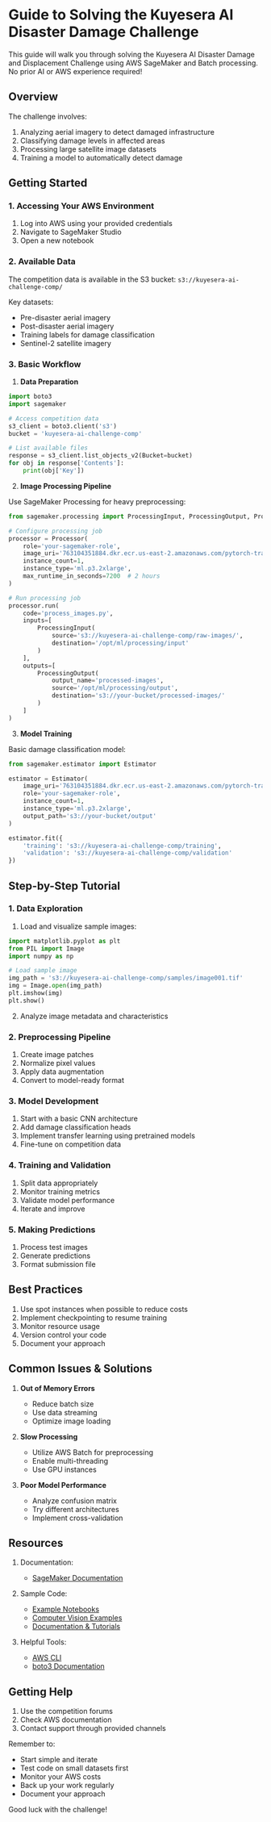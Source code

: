 # Guide to Solving the Kuyesera AI Disaster Damage Challenge

This guide will walk you through solving the Kuyesera AI Disaster Damage and Displacement Challenge using AWS SageMaker and Batch processing. No prior AI or AWS experience required!

## Overview

The challenge involves:
1. Analyzing aerial imagery to detect damaged infrastructure
2. Classifying damage levels in affected areas
3. Processing large satellite image datasets
4. Training a model to automatically detect damage

## Getting Started

### 1. Accessing Your AWS Environment

1. Log into AWS using your provided credentials
2. Navigate to SageMaker Studio
3. Open a new notebook

### 2. Available Data

The competition data is available in the S3 bucket: `s3://kuyesera-ai-challenge-comp/`

Key datasets:
- Pre-disaster aerial imagery
- Post-disaster aerial imagery 
- Training labels for damage classification
- Sentinel-2 satellite imagery

### 3. Basic Workflow

1. **Data Preparation**
```python
import boto3
import sagemaker

# Access competition data
s3_client = boto3.client('s3')
bucket = 'kuyesera-ai-challenge-comp'

# List available files
response = s3_client.list_objects_v2(Bucket=bucket)
for obj in response['Contents']:
    print(obj['Key'])
```

2. **Image Processing Pipeline**

Use SageMaker Processing for heavy preprocessing:
```python
from sagemaker.processing import ProcessingInput, ProcessingOutput, Processor

# Configure processing job
processor = Processor(
    role='your-sagemaker-role',
    image_uri='763104351884.dkr.ecr.us-east-2.amazonaws.com/pytorch-training:1.8.1-gpu-py36-cu111-ubuntu18.04',
    instance_count=1,
    instance_type='ml.p3.2xlarge',
    max_runtime_in_seconds=7200  # 2 hours
)

# Run processing job
processor.run(
    code='process_images.py',
    inputs=[
        ProcessingInput(
            source='s3://kuyesera-ai-challenge-comp/raw-images/',
            destination='/opt/ml/processing/input'
        )
    ],
    outputs=[
        ProcessingOutput(
            output_name='processed-images',
            source='/opt/ml/processing/output',
            destination='s3://your-bucket/processed-images/'
        )
    ]
)
```

3. **Model Training**

Basic damage classification model:
```python
from sagemaker.estimator import Estimator

estimator = Estimator(
    image_uri='763104351884.dkr.ecr.us-east-2.amazonaws.com/pytorch-training:1.8.1-gpu-py36-cu111-ubuntu18.04',
    role='your-sagemaker-role',
    instance_count=1,
    instance_type='ml.p3.2xlarge',
    output_path='s3://your-bucket/output'
)

estimator.fit({
    'training': 's3://kuyesera-ai-challenge-comp/training',
    'validation': 's3://kuyesera-ai-challenge-comp/validation'
})
```

## Step-by-Step Tutorial

### 1. Data Exploration

1. Load and visualize sample images:
```python
import matplotlib.pyplot as plt
from PIL import Image
import numpy as np

# Load sample image
img_path = 's3://kuyesera-ai-challenge-comp/samples/image001.tif'
img = Image.open(img_path)
plt.imshow(img)
plt.show()
```

2. Analyze image metadata and characteristics

### 2. Preprocessing Pipeline

1. Create image patches
2. Normalize pixel values
3. Apply data augmentation
4. Convert to model-ready format

### 3. Model Development

1. Start with a basic CNN architecture
2. Add damage classification heads
3. Implement transfer learning using pretrained models
4. Fine-tune on competition data

### 4. Training and Validation

1. Split data appropriately
2. Monitor training metrics
3. Validate model performance
4. Iterate and improve

### 5. Making Predictions

1. Process test images
2. Generate predictions
3. Format submission file

## Best Practices

1. Use spot instances when possible to reduce costs
2. Implement checkpointing to resume training
3. Monitor resource usage
4. Version control your code
5. Document your approach

## Common Issues & Solutions

1. **Out of Memory Errors**
   - Reduce batch size
   - Use data streaming
   - Optimize image loading

2. **Slow Processing**
   - Utilize AWS Batch for preprocessing
   - Enable multi-threading
   - Use GPU instances

3. **Poor Model Performance**
   - Analyze confusion matrix
   - Try different architectures
   - Implement cross-validation

## Resources

1. Documentation:
   - [SageMaker Documentation](https://docs.aws.amazon.com/sagemaker/)

2. Sample Code:
   - [Example Notebooks](https://github.com/aws/amazon-sagemaker-examples)
   - [Computer Vision Examples](https://github.com/aws/amazon-sagemaker-examples)
   - [Documentation & Tutorials](https://sagemaker-examples.readthedocs.io/en/latest/)

3. Helpful Tools:
   - [AWS CLI](https://aws.amazon.com/cli/)
   - [boto3 Documentation](https://boto3.amazonaws.com/v1/documentation/api/latest/index.html)

## Getting Help

1. Use the competition forums
2. Check AWS documentation
3. Contact support through provided channels

Remember to:
- Start simple and iterate
- Test code on small datasets first
- Monitor your AWS costs
- Back up your work regularly
- Document your approach

Good luck with the challenge!
